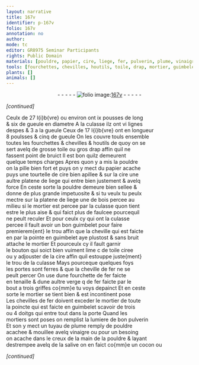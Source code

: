 ```yaml
---
layout: narrative
title: 167v
identifier: p-167v
folio: 167v
annotation: no
author:
mode: tc
editor: GR8975 Seminar Participants
rights: Public Domain
materials: [pouldre, papier, cire, liege, fer, pulverin, plume, vinaigre, salive]
tools: [fourchettes, chevilles, houtils, toile, drap, mortier, guimbelet, cheville, fourchette, verge, mortiers, tuyau]
plants: []
animals: []
---
```


<div class="folio" align="center">- - - - - <a href="http://gallica.bnf.fr/ark:/12148/btv1b10500001g/f340.image" target="_blank"><img src="https://cu-mkp.github.io/2017-workshop-edition/assets/photo-icon.png" alt="folio image: " style="display:inline-block; margin-bottom:-3px;"/>167v</a> - - - - - </div>  
 
*[continued]*
  
Ceulx de 27 <span class="ms">l{i}b{vre}</span> ou environ ont ix <span class="ms">pousses</span> de long<br/> & six de gueule en diametre A la culasse ilz ont vi <span class="ms">lignes</span><br/> despes & 3 a la gueule Ceux de 17 <span class="ms">l{i}b{vre}</span> ont en longueur<br/> 8 <span class="ms">poulsses</span> & cinq de gueule On les couvre touls ensemble<br/> toutes les <span class="tl">fourchettes</span> & <span class="tl">chevilles</span> & <span class="tl">houtils</span> de quoy on se<br/> sert avelq de grosse <span class="tl">toile</span> ou gros <span class="tl">drap</span> affin quil ne<br/> fassent point de bruict Il est bon quilz demeurent<br/> quelque temps charges Apres quon y a mis la <span class="m">pouldre</span><br/> on la pille bien fort et puys on y mect du <span class="m">papier</span> acache<br/> puys une tourtelle de <span class="m">cire</span> bien apillee & sur la <span class="m">cire</span> une<br/> aultre platene de <span class="m">liege</span> qui entre bien justement & avelq<br/> force En ceste sorte la <span class="m">pouldre</span> demeure bien sellee &<br/> donne de plus grande impetuosite & si tu veulx tu peulx<br/> mectre sur la platene de <span class="m">liege</span> une de bois percee au<br/> milieu si le <span class="tl">mortier</span> est percee par la culasse quon tient<br/> estre le plus aise & qui faict plus de faulcee pourcequil<br/> ne peult reculer Et pour ceulx cy qui ont la culasse<br/> percee il fault avoir un bon <span class="tl">guimbelet</span> pour faire<br/> premierem{ent} le trou affin que la <span class="tl">cheville</span> qui est faicte<br/> <span class="del">en</span> par la pointe en <span class="tl">guimbelet</span> aye plustost & sans bruit<br/> attache le <span class="tl">mortier</span> Et pourceulx cy il fault garnir<br/> le bouton qui soict bien vuiment lime <span class="del">c</span> de <span class="tl">toile</span> ciree<br/> ou y adjouster de la <span class="m">cire</span> affin quil estouppe juste{ment}<br/> le trou de la culasse Mays pourceque quelques foys<br/> les portes sont ferres & que la <span class="tl">cheville</span> de <span class="m">fer</span> ne se<br/> peult percer On use dune <span class="tl">fourchette</span> de <span class="m">fer</span> faicte<br/> en tenaille & dune aultre <span class="tl">verge</span> <span class="del">q</span> de <span class="m">fer</span> faicte par le<br/> bout a trois griffes co{mm}e tu voys depainct Et en ceste<br/> sorte le <span class="tl">mortier</span> se tient bien & est incontinent pose<br/> Les <span class="tl">chevilles</span> de <span class="m">fer</span> doivent exceder le <span class="tl">mortier</span> de toute<br/> la poincte qui est faicte en <span class="tl">guimbelet</span> scavoir de trois<br/> ou 4 <span class="ms">doitgs</span> qui entre tout dans la porte Quand les<br/> <span class="tl">mortiers</span> sont poses on remplist la lumiere de bon <span class="m">pulverin</span><br/> Et <span class="del">s</span>on y mect un <span class="tl">tuyau</span> de <span class="m">plume</span> remply de <span class="m">pouldre</span><br/> acachee & mouillee avelq <span class="m">vinaigre</span> ou pour un besoing<br/> on acache dans le creux de la main de la <span class="m">pouldre</span> & layant<br/> destrempee avelq de la <span class="m">salive</span> on en faict co{mm}e un cocon ou
 
*[continued]*
 
